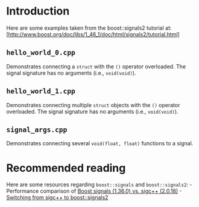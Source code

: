 Introduction
============

Here are some examples taken from the boost::signals2 tutorial at: [http://www.boost.org/doc/libs/1_46_1/doc/html/signals2/tutorial.html]


`hello_world_0.cpp`
-------------------

Demonstrates connecting a `struct` with the `()` operator overloaded.  The signal signature has no arguments (i.e., `void(void)`).


`hello_world_1.cpp`
-------------------

Demonstrates connecting multiple `struct` objects with the `()` operator overloaded.  The signal signature has no arguments (i.e., `void(void)`).


`signal_args.cpp`
-------------------

Demonstrates connecting several `void(float, float)` functions to a signal.


Recommended reading
===================

Here are some resources regarding `boost::signals` and `boost::signals2`:
    -Performance comparison of [Boost signals (1.36.0) vs. sigc++ (2.0.18)](http://silvermace.com/2008/08/boost-signals-1360-vs-sigc-2018/)
    -[Switching from sigc++ to boost::signals2](http://ardour.org/development/signals)
